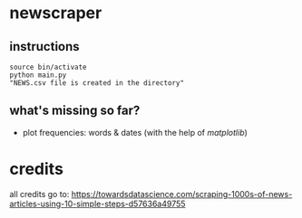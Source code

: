 # newscraper

## instructions
	source bin/activate
	python main.py
	"NEWS.csv file is created in the directory"

## what's missing so far?
- plot frequencies: words & dates (with the help of *matplotlib*)

# credits
all credits go to: https://towardsdatascience.com/scraping-1000s-of-news-articles-using-10-simple-steps-d57636a49755
